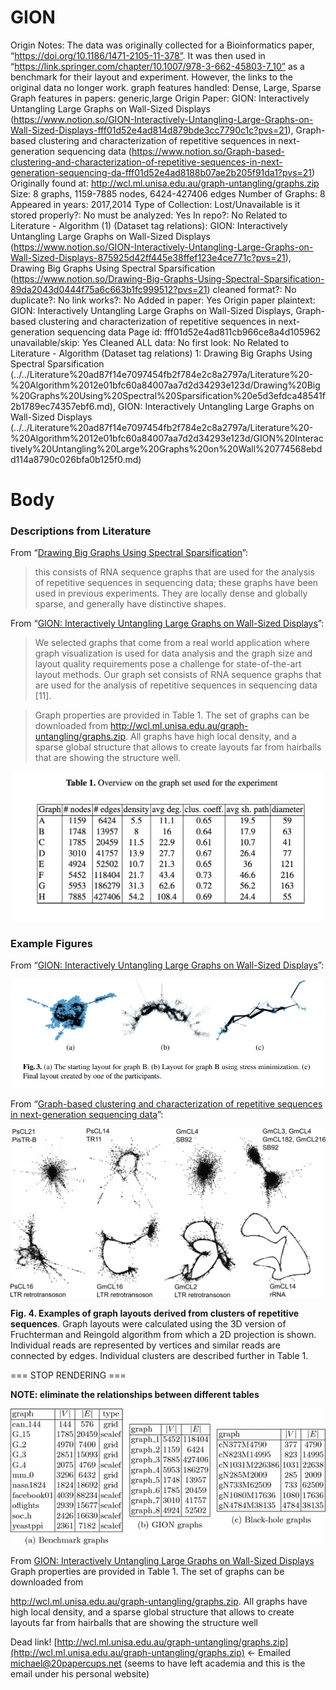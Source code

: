 # GION

Origin Notes: The data was originally collected for a Bioinformatics paper, “https://doi.org/10.1186/1471-2105-11-378”. It was then used in “https://link.springer.com/chapter/10.1007/978-3-662-45803-7_10” as a benchmark for their layout and experiment. However, the links to the original data no longer work.
graph features handled: Dense, Large, Sparse
Graph features in papers: generic,large
Origin Paper: GION: Interactively Untangling Large Graphs on Wall-Sized Displays (https://www.notion.so/GION-Interactively-Untangling-Large-Graphs-on-Wall-Sized-Displays-fff01d52e4ad814d879bde3cc7790c1c?pvs=21), Graph-based clustering and characterization of repetitive sequences in next-generation sequencing data (https://www.notion.so/Graph-based-clustering-and-characterization-of-repetitive-sequences-in-next-generation-sequencing-da-fff01d52e4ad8188b07ae2b205f91da1?pvs=21)
Originally found at: http://wcl.ml.unisa.edu.au/graph-untangling/graphs.zip
Size: 8 graphs, 1159-7885 nodes, 6424-427406 edges
Number of Graphs: 8
Appeared in years: 2017,2014
Type of Collection: Lost/Unavailable
is it stored properly?: No
must be analyzed: Yes
In repo?: No
Related to Literature - Algorithm (1) (Dataset tag relations): GION: Interactively Untangling Large Graphs on Wall-Sized Displays (https://www.notion.so/GION-Interactively-Untangling-Large-Graphs-on-Wall-Sized-Displays-875925d42ff445e38ffef123e4ce771c?pvs=21), Drawing Big Graphs Using Spectral
Sparsification (https://www.notion.so/Drawing-Big-Graphs-Using-Spectral-Sparsification-89da2043d0444f75a6c663b1fc999512?pvs=21)
cleaned format?: No
duplicate?: No
link works?: No
Added in paper: Yes
Origin paper plaintext: GION: Interactively Untangling Large Graphs on Wall-Sized Displays, Graph-based clustering and characterization of repetitive sequences in next-generation sequencing data
Page id: fff01d52e4ad811cb966ce8a4d105962
unavailable/skip: Yes
Cleaned ALL data: No
first look: No
Related to Literature - Algorithm (Dataset tag relations) 1: Drawing Big Graphs Using Spectral
Sparsification (../../Literature%20ad87f14e7097454fb2f784e2c8a2797a/Literature%20-%20Algorithm%2012e01bfc60a84007aa7d2d34293e123d/Drawing%20Big%20Graphs%20Using%20Spectral%20Sparsification%20e5d3efdca48541f2b1789ec74357ebf6.md), GION: Interactively Untangling Large Graphs on Wall-Sized Displays (../../Literature%20ad87f14e7097454fb2f784e2c8a2797a/Literature%20-%20Algorithm%2012e01bfc60a84007aa7d2d34293e123d/GION%20Interactively%20Untangling%20Large%20Graphs%20on%20Wall%20774568ebdd114a8790c026bfa0b125f0.md)

# Body

### Descriptions from Literature

From “[Drawing Big Graphs Using Spectral Sparsification](https://doi.org/10.1007/978-3-319-73915-1_22)”:

> this consists of RNA sequence graphs that are used for the analysis of repetitive sequences in sequencing data; these graphs have been used in previous experiments. They are locally dense and globally sparse, and generally have distinctive shapes.
> 

From “[GION: Interactively Untangling Large Graphs on Wall-Sized Displays](https://link.springer.com/chapter/10.1007/978-3-662-45803-7_10)”:

> We selected graphs that come from a real world application where graph visualization is used for data analysis and the graph size and layout quality requirements pose a challenge for state-of-the-art layout methods. Our graph set consists of RNA sequence graphs that are used for the analysis of repetitive sequences in sequencing data [11].
> 

> Graph properties are provided in Table 1. The set of graphs can be downloaded from http://wcl.ml.unisa.edu.au/graph-untangling/graphs.zip. All graphs have high local density, and a sparse global structure that allows to create layouts far from hairballs that are showing the structure well.
> 

![Untitled](../../../Benchmark%20datasets%2064e0439269f9497799025562a4087ce1/GION%20fb235f160e504395a884f5a18fca6f17/Untitled.png)

### Example Figures

From “[GION: Interactively Untangling Large Graphs on Wall-Sized Displays](https://link.springer.com/chapter/10.1007/978-3-662-45803-7_10)”:

![Untitled](../../../Benchmark%20datasets%2064e0439269f9497799025562a4087ce1/GION%20fb235f160e504395a884f5a18fca6f17/Untitled%201.png)

From “[Graph-based clustering and characterization of repetitive sequences in next-generation sequencing data](https://link.springer.com/article/10.1186/1471-2105-11-378)”:

![Untitled](../../../Benchmark%20datasets%2064e0439269f9497799025562a4087ce1/GION%20fb235f160e504395a884f5a18fca6f17/Untitled%202.png)

**Fig. 4. Examples of graph layouts derived from clusters of repetitive sequences**. Graph layouts were calculated using the 3D version of Fruchterman and Reingold algorithm from which a 2D projection is shown. Individual reads are represented by vertices and similar reads are connected by edges. Individual clusters are described further in Table 1.

=== STOP RENDERING ===

**NOTE: eliminate the relationships between different tables**

![Untitled](../../../Benchmark%20datasets%2064e0439269f9497799025562a4087ce1/GION%20fb235f160e504395a884f5a18fca6f17/Untitled%203.png)

From [GION: Interactively Untangling Large Graphs on Wall-Sized Displays](../../Literature%20ad87f14e7097454fb2f784e2c8a2797a/Literature%20-%20Algorithm%2012e01bfc60a84007aa7d2d34293e123d/GION%20Interactively%20Untangling%20Large%20Graphs%20on%20Wall%20774568ebdd114a8790c026bfa0b125f0.md) 
Graph properties are provided in Table 1. The set of graphs can be downloaded from

http://wcl.ml.unisa.edu.au/graph-untangling/graphs.zip. All graphs have high local density, and a sparse global structure that allows to create layouts far from hairballs that are showing the structure well

Dead link! [http://wcl.ml.unisa.edu.au/graph-untangling/graphs.zip](http://wcl.ml.unisa.edu.au/graph-untangling/graphs.zip) ← Emailed [michael@20papercups.net](mailto:michael@20papercups.net) (seems to have left academia and this is the email under his personal website)